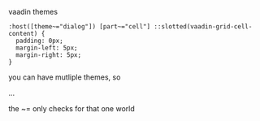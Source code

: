 vaadin themes


    :host([theme~="dialog"]) [part~="cell"] ::slotted(vaadin-grid-cell-content) {
      padding: 0px;
      margin-left: 5px;
      margin-right: 5px;
    }


you can have mutliple themes, so 

<vaadin theme="dialog excaliber whenever">... 

the ~= only checks for that one world

